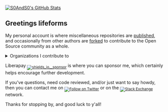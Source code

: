 [![S0AndS0's GitHub Stats][github_stats__S0AndS0]][S0AndS0__profile]


## Greetings lifeforms


My personal account is where miscellaneous repositories are [published][S0AndS0__repositories__sources], and occasionally from other authors are [forked][S0AndS0__repositories__fork] to contribute to the Open Source community as a whole.


<details>
<summary>Organizations I contribute to</summary>

- [52ForPeerReview][52forpeerreview], where developers can challenge themselves, and assist others, in publishing one project or major feature per week.

- [Awk Utilities][awk_utilities], collects reusable Awk scripts for specific tasks

- [Bash Utilities][bash_utilities], organizes Bash functions for use within other scripts

- [Development Tutorials][development_tutorials], contains guides written for assisting developers of all levels

- [GitHub Actions Utilities][gha_utilities], amasses Continuous Integration/Deployment (CI/CD) projects for use within GitHub Action Workflows

- [Git Utilities][git_utilities], groups scripts that enhance the Git user experience

- [GitHub Utilities][github_utilities], set of projects that facilitate authoring repositories and maintaining organizations

- [JavaScript Utilities][javascript_utilities], modules for NodeJS and web browsers

- [Kivy Utilities][kivy_utilities], aggregates Python classes and functions specific to Kivy framework

- [Liquid Utilities][liquid_utilities], stockpile of Git Submodules compatible with GitHub Pages and/or web sites built with Jekyll

- [Network Utilities][network_utilities], catalogs networking specific functions for Bash scripts

- [Paranoid Linux][paranoid_linux], verity of projects that aid Linux server administration and security

- [PDF Utilities][pdf_utilities], tailored repositories for interacting with Portable Document Format files in an automated fashion

- [Python Utilities][python_utilities], assorted Python classes and functions for use within other projects

- [Raspberry Pi Curious][rpi_curious], gathers tips, tricks, configurations, and scripts for low powered Linux devices such as Raspberry Pi

- [SCSS Utilities][scss_utilities], clusters Scss modules compatible with NodeJS and Ruby implementations of Sass language

- [Vim Utilities][vim_utilities], battery of custom Vim plugins

- [Web Development Examples][web_dev_examples], array of projects that demonstrate features and/or concepts for web developers of any level
</details>


Liberapay <sub>[![shields_io__sponsor]][S0AndS0__liberapay]</sub> is where you can sponsor me, which certainly helps encourage further development.


If you've questions, need code reviewed, and/or just want to say howdy, then you can contact me on <sub>[![Follow on Twitter][shields_io__twitter_follow]][twitter__s0_and_s0]</sub> or on the <sub>[![Stack Exchange][shields_io__stackexchange]][stackexchange__S0AndS0]</sub> network.


Thanks for stopping by, and good luck to y'all!



[S0AndS0__profile]: https://github.com/S0AndS0/

[S0AndS0__repositories__sources]:
  https://github.com/S0AndS0?tab=repositories&type=source
  "List of published repositories"

[S0AndS0__repositories__fork]:
  https://github.com/S0AndS0?tab=repositories&type=fork
  "List of forked repositories"


[S0AndS0__liberapay]:
  https://liberapay.com/S0AndS0
  "&#x1F4B1; Sponsor the verity of developments and projects that I maintain via Liberapay"

[shields_io__sponsor]: https://img.shields.io/static/v1?logo=liberapay&label=Sponsor&message=S0AndS0


[twitter__s0_and_s0]:
  https://twitter.com/S0_And_S0
  "&#x1F426; Where I share Tweet sized technical tips"

[shields_io__twitter_follow]: https://img.shields.io/twitter/follow/S0_And_S0?style=social&label=Twitter


[stackexchange__S0AndS0]:
  https://stackexchange.com/users/3010672/s0ands0
  "&#x1F4DA; Where I provide code review and answer technical questions"


[shields_io__stackexchange]: https://img.shields.io/badge/StackExchange-gray.svg?logo=stack-exchange


[github_stats__S0AndS0]: https://github-readme-stats.vercel.app/api?username=S0AndS0&show_icons=true



[52forpeerreview]:
  https://github.com/52ForPeerReview
  "Where developers can challenge themselves, and assist others, in publishing one project or major feature per week."

[awk_utilities]:
  https://github.com/awk-utilities
  "&#x1F3A9; Collects reusable Awk scripts for specific tasks"

[bash_utilities]:
  https://github.com/bash-utilities
  "&#x1F41A; Organizes Bash functions for use within other scripts"

[development_tutorials]:
  https://github.com/development-tutorials
  "Contains guides written for assisting developers of all levels"

[gha_utilities]:
  https://github.com/gha-utilities
  "Amasses Continuous Integration/Deployment (CI/CD) projects for use within GitHub Action Workflows"

[git_utilities]:
  https://github.com/git-utilities
  "Groups scripts that enhance the Git user experience"

[github_utilities]:
  https://github.com/github-utilities
  "Set of projects that facilitate authoring repositories and maintaining organizations"

[javascript_utilities]:
  https://github.com/javascript-utilities
  "&#x2615; Modules for NodeJS and web browsers"

[kivy_utilities]:
  https://github.com/kivy-utilities
  "&#x1F40D; Aggregates Python classes and functions specific to Kivy framework"

[liquid_utilities]:
  https://github.com/liquid-utilities
  "&#x26F2; Stockpile of Git Submodules compatible with GitHub Pages and/or web sites built with Jekyll"

[network_utilities]:
  https://github.com/network-utilities
  "Catalogs networking specific functions for Bash scripts"

[paranoid_linux]:
  https://github.com/paranoid-linux
  "Verity of projects that aid Linux server administration and security"

[pdf_utilities]:
  https://github.com/pdf-utilities
  "Tailored repositories for interacting with Portable Document Format files in an automated fashion"

[python_utilities]:
  https://github.com/python-utilities
  "&#x26F2; Assorted Python classes and functions for use within other projects"

[rpi_curious]:
  https://github.com/rpi-curious
  "Gathers tips, tricks, configurations, and scripts for low powered Linux devices such as Raspberry Pi"

[scss_utilities]:
  https://github.com/scss-utilities
  "&#x1F3ED; Clusters Scss modules compatible with NodeJS and Ruby implementations of Sass language"

[vim_utilities]:
  https://github.com/vim-utilities
  "&#x1F58B; Battery of custom Vim plugins"

[web_dev_examples]:
  https://github.com/web-dev-examples
  "Array of projects that demonstrate features and/or concepts for web developers of any level"
